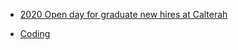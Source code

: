 * [2020 Open day for graduate new hires at Calterah](./openday.index.md)

* [Coding](./coding/index.md)
